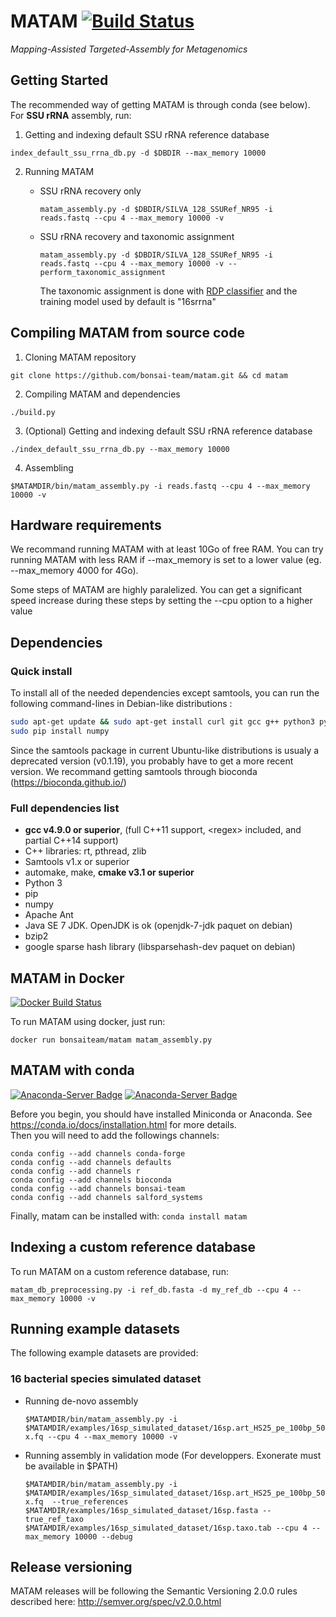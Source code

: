 # MATAM [![Build Status](https://travis-ci.org/bonsai-team/matam.svg?branch=master)](https://travis-ci.org/bonsai-team/matam)

*Mapping-Assisted Targeted-Assembly for Metagenomics*

## Getting Started

The recommended way of getting MATAM is through conda (see below). For __SSU rRNA__ assembly, run:

1. Getting and indexing default SSU rRNA reference database

 `index_default_ssu_rrna_db.py -d $DBDIR --max_memory 10000`

2. Running MATAM

    * SSU rRNA recovery only

      `matam_assembly.py -d $DBDIR/SILVA_128_SSURef_NR95 -i reads.fastq --cpu 4 --max_memory 10000 -v`

    * SSU rRNA recovery and taxonomic assignment

      `matam_assembly.py -d $DBDIR/SILVA_128_SSURef_NR95 -i reads.fastq --cpu 4 --max_memory 10000 -v --perform_taxonomic_assignment`

       The taxonomic assignment is done with [RDP classifier](https://rdp.cme.msu.edu/) and the training model used by default is "16srrna"



## Compiling MATAM from source code

1. Cloning MATAM repository

  `git clone https://github.com/bonsai-team/matam.git && cd matam`

2. Compiling MATAM and dependencies

  `./build.py`

3. (Optional) Getting and indexing default SSU rRNA reference database

  `./index_default_ssu_rrna_db.py --max_memory 10000`

4. Assembling

  `$MATAMDIR/bin/matam_assembly.py -i reads.fastq --cpu 4 --max_memory 10000 -v`

## Hardware requirements

We recommand running MATAM with at least 10Go of free RAM. You can try running MATAM with less RAM if --max\_memory is set to a lower value (eg. --max\_memory 4000 for 4Go).

Some steps of MATAM are highly paralelized. You can get a significant speed increase during these steps by setting the --cpu option to a higher value

## Dependencies

### Quick install

To install all of the needed dependencies except samtools, you can run the following command-lines in Debian-like distributions :
```bash
sudo apt-get update && sudo apt-get install curl git gcc g++ python3 python3-pip default-jdk automake make cmake ant libsparsehash-dev zlib1g-dev bzip2
sudo pip install numpy
```

Since the samtools package in current Ubuntu-like distributions is usualy a deprecated version (v0.1.19), you probably have to get a more recent version. We recommand getting samtools through bioconda (https://bioconda.github.io/)

### Full dependencies list

* **gcc v4.9.0 or superior**, (full C++11 support, \<regex\> included, and partial C++14 support)
* C++ libraries: rt, pthread, zlib
* Samtools v1.x or superior
* automake, make, **cmake v3.1 or superior**
* Python 3
* pip
* numpy
* Apache Ant
* Java SE 7 JDK. OpenJDK is ok (openjdk-7-jdk paquet on debian)
* bzip2
* google sparse hash library (libsparsehash-dev paquet on debian)

## MATAM in Docker
[![Docker Build Status](https://img.shields.io/docker/build/bonsaiteam/matam.svg)](https://hub.docker.com/r/bonsaiteam/matam/)

To run MATAM using docker, just run:

`docker run bonsaiteam/matam matam_assembly.py`

## MATAM with conda

[![Anaconda-Server Badge](https://anaconda.org/bonsai-team/matam/badges/installer/conda.svg)](https://conda.anaconda.org/bonsai-team)
[![Anaconda-Server Badge](https://anaconda.org/bonsai-team/matam/badges/version.svg)](https://anaconda.org/bonsai-team/matam)

Before you begin, you should have installed Miniconda or Anaconda. See https://conda.io/docs/installation.html for more details.  
Then you will need to add the followings channels:
```
conda config --add channels conda-forge
conda config --add channels defaults
conda config --add channels r
conda config --add channels bioconda
conda config --add channels bonsai-team
conda config --add channels salford_systems
```
Finally, matam can be installed with:
`conda install matam`

## Indexing a custom reference database

To run MATAM on a custom reference database, run:

`matam_db_preprocessing.py -i ref_db.fasta -d my_ref_db --cpu 4 --max_memory 10000 -v`

## Running example datasets

The following example datasets are provided:

### 16 bacterial species simulated dataset

* Running de-novo assembly

  `$MATAMDIR/bin/matam_assembly.py -i $MATAMDIR/examples/16sp_simulated_dataset/16sp.art_HS25_pe_100bp_50x.fq --cpu 4 --max_memory 10000 -v`

* Running assembly in validation mode (For developpers. Exonerate must be available in $PATH)

  `$MATAMDIR/bin/matam_assembly.py -i $MATAMDIR/examples/16sp_simulated_dataset/16sp.art_HS25_pe_100bp_50x.fq  --true_references $MATAMDIR/examples/16sp_simulated_dataset/16sp.fasta --true_ref_taxo $MATAMDIR/examples/16sp_simulated_dataset/16sp.taxo.tab --cpu 4 --max_memory 10000 --debug`

## Release versioning

MATAM releases will be following the Semantic Versioning 2.0.0 rules described here: http://semver.org/spec/v2.0.0.html
